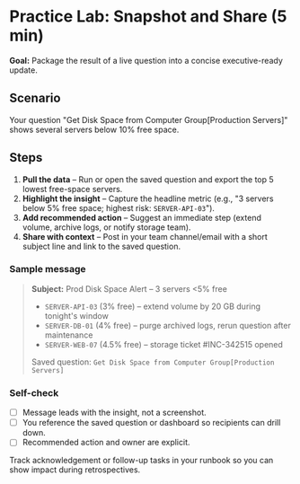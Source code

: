 # Practice Lab: Snapshot and Share (5 min)

**Goal:** Package the result of a live question into a concise executive-ready update.

## Scenario

Your question "Get Disk Space from Computer Group[Production Servers]" shows several servers below 10% free space.

## Steps

1. **Pull the data** – Run or open the saved question and export the top 5 lowest free-space servers.
2. **Highlight the insight** – Capture the headline metric (e.g., "3 servers below 5% free space; highest risk: `SERVER-API-03`").
3. **Add recommended action** – Suggest an immediate step (extend volume, archive logs, or notify storage team).
4. **Share with context** – Post in your team channel/email with a short subject line and link to the saved question.

### Sample message

> **Subject:** Prod Disk Space Alert – 3 servers <5% free
>
> - `SERVER-API-03` (3% free) – extend volume by 20 GB during tonight's window
> - `SERVER-DB-01` (4% free) – purge archived logs, rerun question after maintenance
> - `SERVER-WEB-07` (4.5% free) – storage ticket #INC-342515 opened
>
> Saved question: `Get Disk Space from Computer Group[Production Servers]`

### Self-check

- [ ] Message leads with the insight, not a screenshot.
- [ ] You reference the saved question or dashboard so recipients can drill down.
- [ ] Recommended action and owner are explicit.

Track acknowledgement or follow-up tasks in your runbook so you can show impact during retrospectives.
